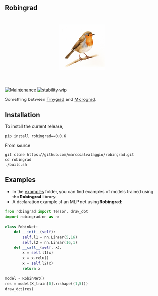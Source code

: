 ## Robingrad

<h1 align="center">
<img src="logo.png" width="150">
</h1><br>


[![Maintenance](https://img.shields.io/badge/Maintained%3F-yes-green.svg)](https://GitHub.com/Naereen/StrapDown.js/graphs/commit-activity) [![stability-wip](https://img.shields.io/badge/stability-wip-lightgrey.svg)](https://github.com/mkenney/software-guides/blob/master/STABILITY-BADGES.md#work-in-progress)

Something between [Tinygrad](https://github.com/tinygrad/tinygrad) and [Micrograd](https://github.com/karpathy/micrograd).


## Installation

To install the current release,

```console
pip install robingrad==0.0.6
```

From source

```console
git clone https://github.com/marcosalvalaggio/robingrad.git
cd robingrad
./build.sh
```

## Examples

* In the [examples](examples/) folder, you can find examples of models trained using the **Robingrad** library.
* A declaration example of an MLP net using **Robingrad**:


```python 
from robingrad import Tensor, draw_dot
import robingrad.nn as nn

class RobinNet:
    def __init__(self):
        self.l1 = nn.Linear(5,16)
        self.l2 = nn.Linear(16,1)
    def __call__(self, x):
        x = self.l1(x)
        x = x.relu()
        x = self.l2(x)
        return x
        
model = RobinNet()
res = model(X_train[0].reshape((1,5)))
draw_dot(res)
```
